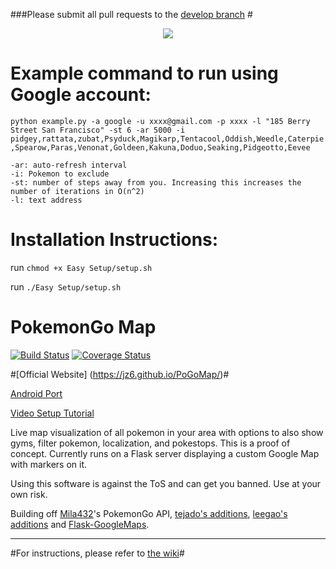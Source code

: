 ###Please submit all pull requests to the [develop branch](https://github.com/AHAAAAAAA/PokemonGo-Map/tree/develop) #

<p align="center">
<img src="https://raw.githubusercontent.com/AHAAAAAAA/PokemonGo-Map/master/static/cover.png">
</p>

# Example command to run using Google account:
```python example.py -a google -u xxxx@gmail.com -p xxxx -l "185 Berry Street San Francisco" -st 6 -ar 5000 -i pidgey,rattata,zubat,Psyduck,Magikarp,Tentacool,Oddish,Weedle,Caterpie,Spearow,Paras,Venonat,Goldeen,Kakuna,Doduo,Seaking,Pidgeotto,Eevee```

```
-ar: auto-refresh interval
-i: Pokemon to exclude
-st: number of steps away from you. Increasing this increases the number of iterations in O(n^2)
-l: text address
```

# Installation Instructions:
run `chmod +x Easy Setup/setup.sh`

run `./Easy Setup/setup.sh`

# PokemonGo Map

[![Build Status](https://travis-ci.org/AHAAAAAAA/PokemonGo-Map.svg?branch=master)](https://travis-ci.org/AHAAAAAAA/PokemonGo-Map) [![Coverage Status](https://coveralls.io/repos/github/AHAAAAAAA/PokemonGo-Map/badge.svg?branch=master)](https://coveralls.io/github/AHAAAAAAA/PokemonGo-Map?branch=master)

#[Official Website] (https://jz6.github.io/PoGoMap/)#

[Android Port](https://github.com/omkarmoghe/Pokemap)

[Video Setup Tutorial](https://www.youtube.com/watch?v=nplNFl3SpOI)

Live map visualization of all pokemon in your area with options to also show gyms, filter pokemon, localization, and pokestops. This is a proof of concept. Currently runs on a Flask server displaying a custom Google Map with markers on it.

Using this software is against the ToS and can get you banned. Use at your own risk.

Building off [Mila432](https://github.com/Mila432/Pokemon_Go_API)'s PokemonGo API, [tejado's additions](https://github.com/tejado/pokemongo-api-demo), [leegao's additions](https://github.com/leegao/pokemongo-api-demo/tree/simulation) and [Flask-GoogleMaps](https://github.com/rochacbruno/Flask-GoogleMaps).

---
#For instructions, please refer to [the wiki](https://github.com/AHAAAAAAA/PokemonGo-Map/wiki)#

